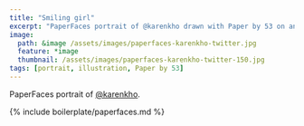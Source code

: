 ```yaml
---
title: "Smiling girl"
excerpt: "PaperFaces portrait of @karenkho drawn with Paper by 53 on an iPad."
image: 
  path: &image /assets/images/paperfaces-karenkho-twitter.jpg 
  feature: *image
  thumbnail: /assets/images/paperfaces-karenkho-twitter-150.jpg
tags: [portrait, illustration, Paper by 53]
---
```


PaperFaces portrait of [@karenkho](https://twitter.com/karenkho).

{% include boilerplate/paperfaces.md %}
